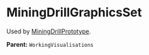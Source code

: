 # MiningDrillGraphicsSet

Used by [MiningDrillPrototype](prototype:MiningDrillPrototype).

**Parent:** `WorkingVisualisations`


